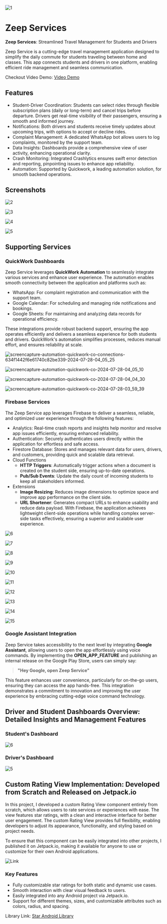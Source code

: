 ![1](https://github.com/user-attachments/assets/3ccfa77c-3afb-4852-88e0-f36b180ee2ab)

# Zeep Services

**Zeep Services**: Streamlined Travel Management for Students and Drivers

Zeep Service is a cutting-edge travel management application designed to simplify the daily commute for students traveling between home and classes. This app connects students and drivers in one platform, enabling efficient ride management and seamless communication.

Checkout Video Demo: [Video Demo](https://youtu.be/m9zD_PR5E1Q)


## Features

- Student-Driver Coordination: Students can select rides through flexible subscription plans (daily or long-term) and cancel trips before departure. Drivers get real-time visibility of their passengers, ensuring a smooth and informed journey.
- Notifications: Both drivers and students receive timely updates about upcoming trips, with options to accept or decline rides.
- Complaint Management: A dedicated WhatsApp bot allows users to log complaints, monitored by the support team.
- Data Insights: Dashboards provide a comprehensive view of user activity, enhancing operational clarity.
- Crash Monitoring: Integrated Crashlytics ensures swift error detection and reporting, pinpointing issues to enhance app reliability.
- Automation: Supported by Quickwork, a leading automation solution, for smooth backend operations.


## Screenshots

![2](https://github.com/user-attachments/assets/031624f1-f017-49e5-8dcc-33c88984b37b)

![3](https://github.com/user-attachments/assets/86222ebf-d598-49ed-aba0-1b9bbc1f19dd)

![4](https://github.com/user-attachments/assets/606a311a-44db-4516-bad0-cd34129de947)

![5](https://github.com/user-attachments/assets/376bc12a-8afa-4fa7-9443-930ccff39962)

## Supporting Services

### QuickWork Dashboards
Zeep Service leverages **QuickWork Automation** to seamlessly integrate various services and enhance user experience. The automation enables smooth connectivity between the application and platforms such as:

- WhatsApp: For complaint registration and communication with the support team.
- Google Calendar: For scheduling and managing ride notifications and bookings.
- Google Sheets: For maintaining and analyzing data records for operational efficiency.

These integrations provide robust backend support, ensuring the app operates efficiently and delivers a seamless experience for both students and drivers. QuickWork's automation simplifies processes, reduces manual effort, and ensures reliability at scale.

![screencapture-automation-quickwork-co-connections-634f1442f6e61740c82be339-2024-07-28-04_05_25](https://github.com/user-attachments/assets/3ba1ddac-bcde-49ea-9e25-507d85df4300)

![screencapture-automation-quickwork-co-2024-07-28-04_05_10](https://github.com/user-attachments/assets/fdc32af1-97b3-4f70-9db6-0058580db517)

![screencapture-automation-quickwork-co-2024-07-28-04_04_30](https://github.com/user-attachments/assets/6db2acc5-c80e-4121-894a-d7e1621d64b0)

![screencapture-automation-quickwork-co-2024-07-28-03_59_39](https://github.com/user-attachments/assets/dd9d9efb-1d8f-424f-b92a-7d7e0a78b7f2)

### Firebase Services
The Zeep Service app leverages Firebase to deliver a seamless, reliable, and optimized user experience through the following features:

- Analytics: Real-time crash reports and insights help monitor and resolve app issues efficiently, ensuring enhanced reliability.
- Authentication: Securely authenticates users directly within the application for effortless and safe access.
- Firestore Database: Stores and manages relevant data for users, drivers, and customers, providing quick and scalable data retrieval.
- Cloud Functions
  - **HTTP Triggers**: Automatically trigger actions when a document is created on the student side, ensuring up-to-date operations.
  - **Pub/Sub Events**: Update the daily count of incoming students to keep all stakeholders informed.
- Extensions
  - **Image Resizing**: Reduces image dimensions to optimize space and improve app performance on the client side.
  - **URL Shortener**: Generates compact URLs to enhance usability and reduce data payload.
With Firebase, the application achieves lightweight client-side operations while handling complex server-side tasks effectively, ensuring a superior and scalable user experience.

![6](https://github.com/user-attachments/assets/8a9bdf13-67d2-4b8f-96b0-03bd387629ab)

![7](https://github.com/user-attachments/assets/4ba85f0b-9e36-4c27-a9aa-1d55ff7577da)

![8](https://github.com/user-attachments/assets/bef2476f-ff93-4aae-8801-f74251bb107f)

![9](https://github.com/user-attachments/assets/5e12f469-b709-47ec-8e4f-a2b48c623bdb)

![10](https://github.com/user-attachments/assets/d45ac8aa-7791-453a-8cec-beca794b5b5a)

![11](https://github.com/user-attachments/assets/49c96d91-dcaa-4379-801e-e1b9df176406)

![12](https://github.com/user-attachments/assets/447df215-d2b1-44b0-bb23-4033e96aec38)

![13](https://github.com/user-attachments/assets/5bdb20aa-e3b3-4232-abe6-c7c5c084d603)

![14](https://github.com/user-attachments/assets/85ee7aac-9fce-485f-a4f2-edaf0441100b)

![15](https://github.com/user-attachments/assets/055e4c81-f6c9-4e58-83d4-38bb23eaeaa3)

### Google Assistant Integration  

Zeep Service takes accessibility to the next level by integrating **Google Assistant**, allowing users to open the app effortlessly using voice commands. By implementing the **OPEN_APP_FEATURE** and publishing an internal release on the Google Play Store, users can simply say:  

> **"Hey Google, open Zeep Service"**  

This feature enhances user convenience, particularly for on-the-go users, ensuring they can access the app hands-free. This integration demonstrates a commitment to innovation and improving the user experience by embracing cutting-edge voice command technology.  

## Driver and Student Dashboards Overview: Detailed Insights and Management Features

### Student's Dashboard 
![6](https://github.com/user-attachments/assets/e769cb57-55e7-47e7-8b8c-e2bf3450d412)

### Driver's Dashboard 
![5](https://github.com/user-attachments/assets/9e18c8fb-2a2b-4d56-8b49-a113f32f9d71)

## Custom Rating View Implementation: Developed from Scratch and Released on Jetpack.io
In this project, I developed a custom Rating View component entirely from scratch, which allows users to rate services or experiences with ease. The view features star ratings, with a clean and interactive interface for better user engagement. The custom Rating View provides full flexibility, enabling developers to adjust its appearance, functionality, and styling based on project needs.

To ensure that this component can be easily integrated into other projects, I published it on Jetpack.io, making it available for anyone to use or customize for their own Android applications.


![Link](https://github.com/user-attachments/assets/caacfcf8-4b25-4b47-846d-dd0dd2999178)

### Key Features
- Fully customizable star ratings for both static and dynamic use cases.
- Smooth interaction with clear visual feedback to users.
- Easily integrated into any Android project via Jetpack.io.
- Support for different themes, sizes, and customizable attributes such as colors, radius, and spacing.

Library Link: [Star Android Library](https://github.com/dhairyapandya05/Star_Android_Library)
